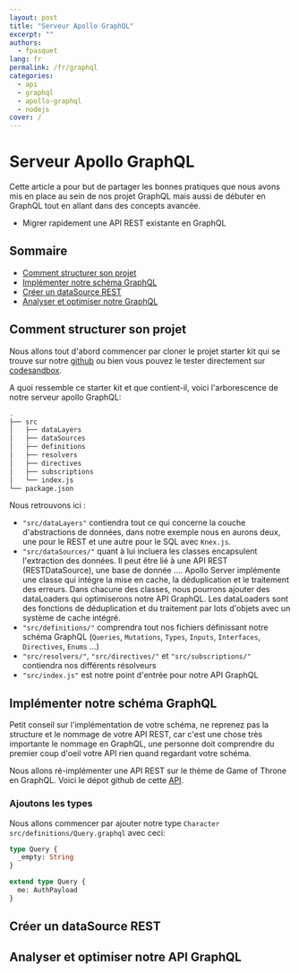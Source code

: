 ```yaml
---
layout: post
title: "Serveur Apollo GraphQL"
excerpt: ""
authors:
  - fpasquet
lang: fr
permalink: /fr/graphql
categories:
  - api
  - graphql
  - apollo-graphql
  - nodejs
cover: /
---
```


# Serveur Apollo GraphQL

Cette article a pour but de partager les bonnes pratiques que nous avons mis en place au sein de nos projet GraphQL mais aussi de débuter en GraphQL tout en allant dans des concepts avancée. 

- Migrer rapidement une API REST existante en GraphQL

## Sommaire

- [Comment structurer son projet](#comment-structurer-son-projet)
- [Implémenter notre schéma GraphQL](#)
- [Créer un dataSource REST](#)
- [Analyser et optimiser notre GraphQL](#)

## Comment structurer son projet

Nous allons tout d'abord commencer par cloner le projet starter kit qui se trouve sur notre [github](https://github.com/fpasquet/apollo-server-starter-kit) ou bien vous pouvez le tester directement sur [codesandbox](https://codesandbox.io/s/github/fpasquet/apollo-server-starter-kit/tree/feat/master).

A quoi ressemble ce starter kit et que contient-il, voici l'arborescence de notre serveur apollo GraphQL:

```bash
.
├── src
│   ├── dataLayers
│   ├── dataSources
│   ├── definitions
│   ├── resolvers
│   ├── directives
│   ├── subscriptions
│   └── index.js
└── package.json
```

Nous retrouvons ici :

- `"src/dataLayers"` contiendra tout ce qui concerne la couche d'abstractions de données, dans notre exemple nous en aurons deux, une pour le REST et une autre pour le SQL avec `Knex.js`.
- `"src/dataSources/"` quant à lui incluera les classes encapsulent l'extraction des données. Il peut être lié à une API REST (RESTDataSource), une base de donnée .... Apollo Server implémente une classe qui intégre la mise en cache, la déduplication et le traitement des erreurs. Dans chacune des classes, nous pourrons ajouter des dataLoaders qui optimiserons notre API GraphQL. Les dataLoaders sont des fonctions de déduplication et du traitement par lots d'objets avec un système de cache intégré.
- `"src/definitions/"` comprendra tout nos fichiers définissant notre schéma GraphQL (`Queries`, `Mutations`, `Types`, `Inputs`, `Interfaces`, `Directives`, `Enums` ...)
- `"src/resolvers/"`, `"src/directives/"` et `"src/subscriptions/"` contiendra nos différents résolveurs
- `"src/index.js"` est notre point d'entrée pour notre API GraphQL


## Implémenter notre schéma GraphQL

Petit conseil sur l'implémentation de votre schéma, ne reprenez pas la structure et le nommage de votre API REST, car c'est une chose très importante le nommage en GraphQL, une personne doit comprendre du premier coup d'oeil votre API rien quand regardant votre schéma.

Nous allons ré-implémenter une API REST sur le thème de Game of Throne en GraphQL. Voici le dépot github de cette [API](http://github).


### Ajoutons les types

Nous allons commencer par ajouter notre type `Character`  `src/definitions/Query.graphql` avec ceci:

```graphql
type Query {
  _empty: String
}

extend type Query {
  me: AuthPayload
}
```

## Créer un dataSource REST

## Analyser et optimiser notre API GraphQL
